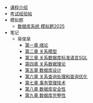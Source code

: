 - [课程介绍](docs/课内笔记/大二下/数据库系统/README.md)
- [考试经验帖](docs/课内笔记/大二下/数据库系统/考试经验帖.md)
- 模拟题
  - [数据库系统 模拟题2025](docs/课内笔记/大二下/数据库系统/模拟题/数据库2025模拟题.md)
- 笔记
  - 易俊泉
    - [第一章 绪论](docs/课内笔记/大二下/数据库系统/笔记/易俊泉/第一章绪论.md)
    - [第二章 关系模型](docs/课内笔记/大二下/数据库系统/笔记/易俊泉/第二章关系模型.md) 
    - [第三章 关系数据库标准语言SQL](docs/课内笔记/大二下/数据库系统/笔记/易俊泉/第三章关系数据库标准语言SQL.md)
    - [第四章 关系数据理论](docs/课内笔记/大二下/数据库系统/笔记/易俊泉/第四章关系数据理论.md)
    - [第五章 数据库设计](docs/课内笔记/大二下/数据库系统/笔记/易俊泉/第五章数据库设计.md)
    - [第六章 关系查询处理和查询优化](docs/课内笔记/大二下/数据库系统/笔记/易俊泉/第六章关系查询处理和查询优化.md)
    - [第七章 事务管理技术](docs/课内笔记/大二下/数据库系统/笔记/易俊泉/第七章事务管理技术.md)
    - [第八章 数据库安全性](docs/课内笔记/大二下/数据库系统/笔记/易俊泉/第八章数据库安全性.md)
    - [第九章 数据库完整性](docs/课内笔记/大二下/数据库系统/笔记/易俊泉/第九章数据库完整性.md)

